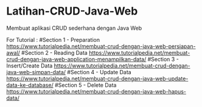 # Latihan-CRUD-Java-Web
Membuat aplikasi CRUD sederhana dengan Java Web

For Tutorial :
#Section 1 - Preparation
https://www.tutorialpedia.net/membuat-crud-dengan-java-web-persiapan-awal/
#Section 2 - Reading Data
https://www.tutorialpedia.net/membuat-crud-dengan-java-web-application-menampilkan-data/
#Section 3 - Insert/Create Data
https://www.tutorialpedia.net/membuat-crud-dengan-java-web-simpan-data/
#Section 4 - Update Data
https://www.tutorialpedia.net/membuat-crud-dengan-java-web-update-data-ke-database/
#Section 5 - Delete Data
https://www.tutorialpedia.net/membuat-crud-dengan-java-web-hapus-data/
